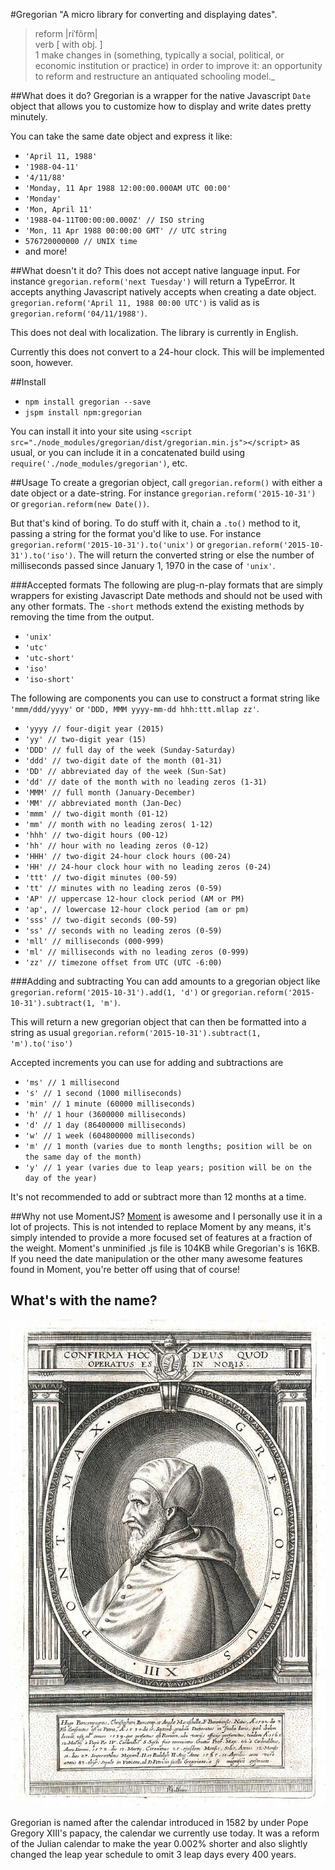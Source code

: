 #Gregorian
"A micro library for converting and displaying dates".

>reform |riˈfôrm|  
>verb [ with obj. ]  
>1 make changes in (something, typically a social, political, or economic institution or practice) in order to improve it: an opportunity to reform and restructure an antiquated schooling model._

##What does it do?
Gregorian is a wrapper for the native Javascript `Date` object that allows you to customize how to display and write dates pretty minutely.

You can take the same date object and express it like:

- `'April 11, 1988'`
- `'1988-04-11'`
- `'4/11/88'`
- `'Monday, 11 Apr 1988 12:00:00.000AM UTC 00:00'`
- `'Monday'`
- `'Mon, April 11'`
- `'1988-04-11T00:00:00.000Z' // ISO string`
- `'Mon, 11 Apr 1988 00:00:00 GMT' // UTC string`
- `576720000000 // UNIX time`
- and more!

##What doesn't it do?
This does not accept native language input. For instance `gregorian.reform('next Tuesday')` will return a TypeError.
It accepts anything Javascript natively accepts when creating a date object. `gregorian.reform('April 11, 1988 00:00 UTC')` is valid as is `gregorian.reform('04/11/1988')`.

This does not deal with localization. The library is currently in English.

Currently this does not convert to a 24-hour clock. This will be implemented soon, however.

##Install
- `npm install gregorian --save`
- `jspm install npm:gregorian`

You can install it into your site using `<script src="./node_modules/gregorian/dist/gregorian.min.js"></script>` as usual, or you can include it in a concatenated build using `require('./node_modules/gregorian')`, etc.

##Usage
To create a gregorian object, call `gregorian.reform()` with either a date object or a date-string. For instance `gregorian.reform('2015-10-31')` or `gregorian.reform(new Date())`.

But that's kind of boring. To do stuff with it, chain a `.to()` method to it, passing a string for the format you'd like to use. For instance `gregorian.reform('2015-10-31').to('unix')` or `gregorian.reform('2015-10-31').to('iso')`. The will return the converted string or else the number of milliseconds passed since January 1, 1970 in the case of `'unix'`.

###Accepted formats
The following are plug-n-play formats that are simply wrappers for existing Javascript Date methods and should not be used with any other formats. The `-short` methods extend the existing methods by removing the time from the output.

- `'unix'`
- `'utc'`
- `'utc-short'`
- `'iso'`
- `'iso-short'`

The following are components you can use to construct a format string like `'mmm/ddd/yyyy'` or `'DDD, MMM yyyy-mm-dd hhh:ttt.mllap zz'`.

- `'yyyy // four-digit year (2015)`
- `'yy' // two-digit year (15)`
- `'DDD' // full day of the week (Sunday-Saturday)`
- `'ddd' // two-digit date of the month (01-31)`
- `'DD' // abbreviated day of the week (Sun-Sat)`
- `'dd' // date of the month with no leading zeros (1-31)`
- `'MMM' // full month (January-December)`
- `'MM' // abbreviated month (Jan-Dec)`
- `'mmm' // two-digit month (01-12)`
- `'mm' // month with no leading zeros( 1-12)`
- `'hhh' // two-digit hours (00-12)`
- `'hh' // hour with no leading zeros (0-12)`
- `'HHH' // two-digit 24-hour clock hours (00-24)`
- `'HH' // 24-hour clock hour with no leading zeros (0-24)`
- `'ttt' // two-digit minutes (00-59)`
- `'tt' // minutes with no leading zeros (0-59)`
- `'AP' // uppercase 12-hour clock period (AM or PM)`
- `'ap', // lowercase 12-hour clock period (am or pm)`
- `'sss' // two-digit seconds (00-59)`
- `'ss' // seconds with no leading zeros (0-59)`
- `'mll' // milliseconds (000-999)`
- `'ml' // milliseconds with no leading zeros (0-999)`
- `'zz' // timezone offset from UTC (UTC -6:00)`

###Adding and subtracting
You can add amounts to a gregorian object like `gregorian.reform('2015-10-31').add(1, 'd')` or `gregorian.reform('2015-10-31').subtract(1, 'm')`.

This will return a new gregorian object that can then be formatted into a string as usual `gregorian.reform('2015-10-31').subtract(1, 'm').to('iso')`

Accepted increments you can use for adding and subtractions are

- `'ms' // 1 millisecond`
- `'s' // 1 second (1000 milliseconds)`
- `'min' // 1 minute (60000 milliseconds)`
- `'h' // 1 hour (3600000 milliseconds)`
- `'d' // 1 day (86400000 milliseconds)`
- `'w' // 1 week (604800000 milliseconds)`
- `'m' // 1 month (varies due to month lengths; position will be on the same day of the month)`
- `'y' // 1 year (varies due to leap years; position will be on the day of the year)`

It's not recommended to add or subtract more than 12 months at a time.

##Why not use MomentJS?
[Moment](http://momentjs.com/) is awesome and I personally use it in a lot of projects. This is not intended to replace Moment by any means, it's simply intended to provide a more focused set of features at a fraction of the weight. Moment's unminified .js file is 104KB while Gregorian's is 16KB. If you need the date manipulation or the other many awesome features found in Moment, you're better off using that of course!

## What's with the name?
![Pope Gregory XIII](./images/gregory.jpg)

Gregorian is named after the calendar introduced in 1582 by under Pope Gregory XIII's papacy, the calendar we currently use today. It was a reform of the Julian calendar to make the year 0.002% shorter and also slightly changed the leap year schedule to omit 3 leap days every 400 years.
